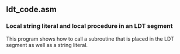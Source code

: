 ## ldt_code.asm

### Local string literal and local procedure in an LDT segment

This program shows how to call a subroutine that is placed in the LDT segment as well as a string literal.

